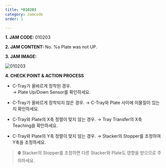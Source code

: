 ```yaml
---
title: *010203
category: Jamcode
order: 1

---
```

**1. JAM CODE:** 010203

**2. JAM CONTENT:** No. %s Plate was not UP.

**3. JAM IMAGE:**

![010203](https://user-images.githubusercontent.com/85915538/125031298-060fb480-e0bf-11eb-984c-86b0b600eef0.png)

**4. CHECK POINT & ACTION PROCESS**  

* C-Tray가 올바르게 장착된 경우.  
  → Plate Up/Down Sensor를 확인하세요.

* C-Tray가 올바르게 장착되지 않은 경우.
  → C-Tray와 Plate 사이에 이물질이 있는지 확인하세요.
  
* C-Tray와 Plate의 X축 정렬이 맞지 않는 경우. 
  → Tray Transfer의 X축 Teaching을 확인하세요.
  
* C-Tray와 Plate의 Y축 정렬이 맞지 않는 경우. 
  → Stacker의 Stopper를 조정하여 Y축을 조정하세요.
  
> ⛔ Stacker의 Stopper를 조정하면 다른 Stacker와 Plate도 영향을 받으므로 주의하세요.


<!---
* If the C-Tray is mounted correctly.  
  → Check the Plate Up/Down Sensor.

* If the C-Tray is not mounted correctly.  
  → Check if there is something between C-Tray and Plate.
  
* If the X-axis alignment of C-Tray and Plate does not match.  
  → Adjust the Tray Transfer's X-axis Teaching.
  
* If the Y-axis alignment of C-Tray and Plate does not match.  
  → Adjust the Stacker's stopper to align the Y-axis.
  
> ⛔ Please note that if you adjust the stopper of the stacker, other stackers and plates will also be affected.
  
--->
